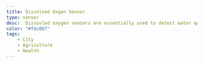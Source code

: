 ```yaml
---
title: Dissolved Oxgen Sensor
type: sensor
desc:  Dissovled oxygen sensors are essentially used to detect water quality by measuring the amount of dissoved oxygen
color: "#fdc087"
tags:
    - City
    - Agriculture
    - Health
---
```

